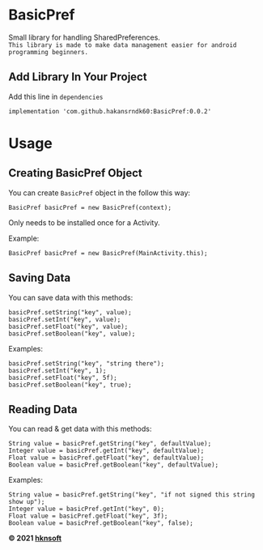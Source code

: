# BasicPref
Small library for handling SharedPreferences.<br>
`This library is made to make data management easier for android programming beginners.`

Add Library In Your Project
-----------
Add this line in `dependencies`
~~~
implementation 'com.github.hakansrndk60:BasicPref:0.0.2'
~~~

# Usage

Creating BasicPref Object
-----------
You can create `BasicPref` object in the follow this way:
~~~
BasicPref basicPref = new BasicPref(context);
~~~
Only needs to be installed once for a Activity.

Example:
~~~
BasicPref basicPref = new BasicPref(MainActivity.this);
~~~

Saving Data
-----------
You can save data with this methods:
~~~
basicPref.setString("key", value);
basicPref.setInt("key", value);
basicPref.setFloat("key", value);
basicPref.setBoolean("key", value);
~~~

Examples:
~~~
basicPref.setString("key", "string there");
basicPref.setInt("key", 1);
basicPref.setFloat("key", 5f);
basicPref.setBoolean("key", true);
~~~

Reading Data
-----------
You can read & get data with this methods:
~~~
String value = basicPref.getString("key", defaultValue);
Integer value = basicPref.getInt("key", defaultValue);
Float value = basicPref.getFloat("key", defaultValue);
Boolean value = basicPref.getBoolean("key", defaultValue);
~~~

Examples:
~~~
String value = basicPref.getString("key", "if not signed this string show up");
Integer value = basicPref.getInt("key", 0);
Float value = basicPref.getFloat("key", 3f);
Boolean value = basicPref.getBoolean("key", false);
~~~

<strong>© 2021 <a href="https://hknsoft.com/">hknsoft</a></strong>
